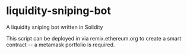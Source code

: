 # liquidity-sniping-bot
A liquidity sniping bot written in Solidity

This script can be deployed in via remix.ethereum.org to create a smart contract -- a metamask portfolio is required.
